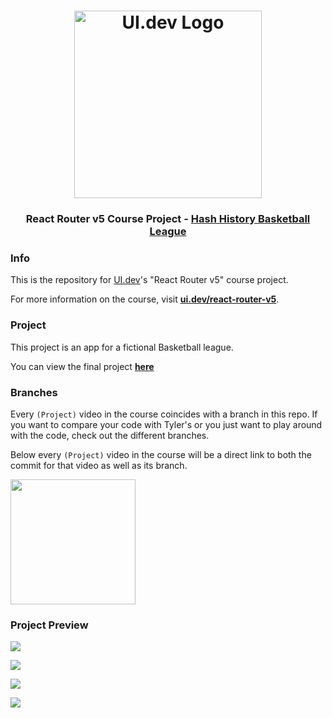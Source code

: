 <h1 align="center">
  <a href="https://ui.dev">
    <img
      src="https://ui.dev/images/logos/ui.png"
      alt="UI.dev Logo" width="300" />
  </a>
  <br />
</h1>

<h3 align="center">React Router v5 Course Project - <a href="https://basketball-v5.ui.dev/">Hash History Basketball League</a></h3>

### Info

This is the repository for [UI.dev](https://ui.dev)'s "React Router v5" course project.

For more information on the course, visit __[ui.dev/react-router-v5](https://ui.dev/react-router-v5/)__.

### Project

This project is an app for a fictional Basketball league.

You can view the final project __[here](https://basketball-v5.ui.dev/)__

### Branches

Every `(Project)` video in the course coincides with a branch in this repo. If you want to compare your code with Tyler's or you just want to play around with the code, check out the different branches.

Below every `(Project)` video in the course will be a direct link to both the commit for that video as well as its branch.

<img align='center' src='https://user-images.githubusercontent.com/2933430/82761769-26e15180-9dba-11ea-9681-8b453d95c9fd.png' width='200' />

### Project Preview

![](https://user-images.githubusercontent.com/2933430/82761753-f994a380-9db9-11ea-98af-922c37266d46.png)

![](https://user-images.githubusercontent.com/2933430/82761748-f7cae000-9db9-11ea-9cce-8e6ab5dcc2c7.png)

![](https://user-images.githubusercontent.com/2933430/82761747-f699b300-9db9-11ea-9e59-a79c65fd6536.png)

![](https://user-images.githubusercontent.com/2933430/82761744-f39ec280-9db9-11ea-954d-33feb6bfc706.png)